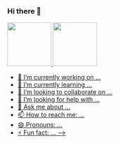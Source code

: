 ### Hi there 👋

<div>
  <a href="#">
  <img height="100em" src="https://github-readme-stats.vercel.app/api?username=filipedervelan&show_icons=true&theme=dark&include_all_commits=true&count_private=true">
  <img height="100em" src="https://github-readme-stats.vercel.app/api/top-langs/?username=filipedervelan&layout=compact&langs_count=16&theme=dark">
  </div>

- 🔭 I’m currently working on ...
- 🌱 I’m currently learning ...
- 👯 I’m looking to collaborate on ...
- 🤔 I’m looking for help with ...
- 💬 Ask me about ...
- 📫 How to reach me: ...
- 😄 Pronouns: ...
- ⚡ Fun fact: ...
  -->
